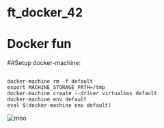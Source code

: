 # ft_docker_42

# Docker fun

##Setup docker-machine:

```

docker-machine rm -f default
export MACHINE_STORAGE_PATH=/tmp
docker-machine create --driver virtualbox default
docker-machine env default
eval $(docker-machine env default)

```

![moo](https://pp.userapi.com/c845221/v845221099/17dd5a/NfJDmx9-dUg.jpg)
